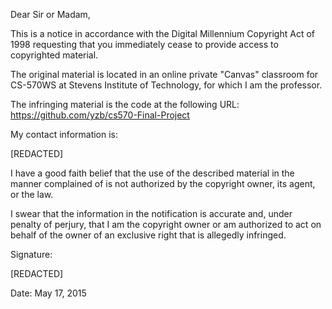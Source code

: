 Dear Sir or Madam,

This is a notice in accordance with the Digital Millennium Copyright
Act of 1998 requesting that you immediately cease to provide access to
copyrighted material.

The original material is located in an online private "Canvas"
classroom for CS-570WS at Stevens Institute of Technology, for which I
am the professor.

The infringing material is the code at the following URL:
https://github.com/yzb/cs570-Final-Project

My contact information is:

[REDACTED]

I have a good faith belief that the use of the described material in
the manner complained of is not authorized by the copyright owner, its
agent, or the law.

I swear that the information in the notification is accurate and,
under penalty of perjury, that I am the copyright owner or am
authorized to act on behalf of the owner of an exclusive right that is
allegedly infringed.

Signature:

[REDACTED]

Date: May 17, 2015

